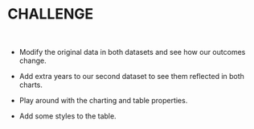 CHALLENGE
=========

 

-   Modify the original data in both datasets and see how our outcomes change.

-   Add extra years to our second dataset to see them reflected in both charts.

-   Play around with the charting and table properties.

-   Add some styles to the table.
